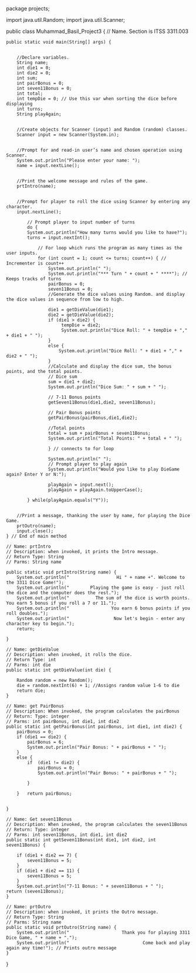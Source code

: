 package projects; 

import java.util.Random;
import java.util.Scanner;

public class Muhammad_Basil_Project3 { // Name. Section is ITSS 3311.003

	public static void main(String[] args) {

		
		//Declare variables.
		String name;
		int die1 = 0;
		int die2 = 0;
		int sum;
		int pairBonus = 0;
		int seven11Bonus = 0;
		int total;
		int tempDie = 0; // Use this var when sorting the dice before displaying
		int turns;
		String playAgain;
		
		
		//Create objects for Scanner (input) and Random (random) classes.
		Scanner input = new Scanner(System.in);
		
		
		//Prompt for and read-in user’s name and chosen operation using Scanner.
		System.out.println("Please enter your name: ");
		name = input.nextLine();
		

		//Print the welcome message and rules of the game.
		prtIntro(name);
		
		
		//Prompt for player to roll the dice using Scanner by entering any character.
		input.nextLine();
		
			// Prompt player to input number of turns 
			do { 
			System.out.println("How many turns would you like to have?");
			turns = input.nextInt();
			
				// For loop which runs the program as many times as the user inputs.
				for (int count = 1; count <= turns; count++) { // Incrementer is count++
					System.out.println(" "); 
					System.out.println("*** Turn " + count + " ****"); // Keeps tracks of turns
					pairBonus = 0;
					seven11Bonus = 0;
					//Generate the dice values using Random. and display the dice values in sequence from low to high.
				
					die1 = getDieValue(die1);
					die2 = getDieValue(die2);
					if (die1 > die2) {
						 tempDie = die2;
						 System.out.println("Dice Roll: " + tempDie + "," + die1 + " ");
					}
					else {
						System.out.println("Dice Roll: " + die1 + "," + die2 + " ");
					}
					//Calculate and display the dice sum, the bonus points, and the total points.
					// Dice sum
					sum = die1 + die2;
					System.out.println("Dice Sum: " + sum + " ");
						
					// 7-11 Bonus points 
					getSeven11Bonus(die1,die2, seven11Bonus);
					
					// Pair Bonus points
					getPairBonus(pairBonus,die1,die2);
					
					//Total points
					total = sum + pairBonus + seven11Bonus;
					System.out.println("Total Points: " + total + " ");
					
					} // connects to for loop
				
					System.out.println(" ");
					// Prompt player to play again
					System.out.println("Would you like to play DieGame again? Enter Y or N:");
					
					playAgain = input.next();
					playAgain = playAgain.toUpperCase();
				
			} while(playAgain.equals("Y"));
			
		
		//Print a message, thanking the user by name, for playing the Dice Game.
		prtOutro(name);
		input.close();	
	} // End of main method
	
	// Name: prtIntro
	// Description: when invoked, it prints the Intro message.
	// Return Type: String
	// Parms: String name
	
	public static void prtIntro(String name) {
		System.out.println("				  Hi " + name +". Welcome to the 3311 Dice Game!");
		System.out.println("		Playing the game is easy - just roll the dice and the computer does the rest.");
		System.out.println("		  The sum of the dice is worth points. You earn 5 bonus if you roll a 7 or 11.");
		System.out.println("				You earn 6 bonus points if you roll doubles.");
		System.out.println("			     Now let's begin - enter any character key to begin.");
		return;
		
	} 
	
	// Name: getDieValue
	// Description: when invoked, it rolls the dice.
	// Return Type: int
	// Parms: int die
	public static int getDieValue(int die) {
	
		Random random = new Random();
		die = random.nextInt(6) + 1; //Assigns random value 1-6 to die
		return die;
	}
	
	// Name: get PairBonus
	// Description: When invoked, the program calculates the pairBonus
	// Return: Type: integer
	// Parms: int pairBonus, int die1, int die2 
	public static int getPairBonus(int pairBonus, int die1, int die2) {
		pairBonus = 0;
		if (die1 == die2) {
			pairBonus = 6; 
			System.out.println("Pair Bonus: " + pairBonus + " ");
		}
		else {
			if  (die1 != die2) {
				pairBonus = 0;
				System.out.println("Pair Bonus: " + pairBonus + " ");
				
			}
				
		}	return pairBonus;
		
		
	}
	
	// Name: Get seven11Bonus
	// Description: When invoked, the program calculates the seven11Bonus
	// Return: Type: integer
	// Parms: int seven11Bonus, int die1, int die2 
	public static int getSeven11Bonus(int die1, int die2, int seven11Bonus) {
	
		if (die1 + die2 == 7) {
			seven11Bonus = 5;
		}
		if (die1 + die2 == 11) {
			seven11Bonus = 5;
		}
		System.out.println("7-11 Bonus: " + seven11Bonus + " ");
	return (seven11Bonus);
	}
	
	// Name: prtOutro
	// Description: when invoked, it prints the Outro message.
	// Return Type: String
	// Parms: String name
	public static void prtOutro(String name) {
		System.out.println("					Thank you for playing 3311 Dice Game, " + name + ".");
		System.out.println("				            Come back and play again any time!"); // Prints outro message
	}

} 
